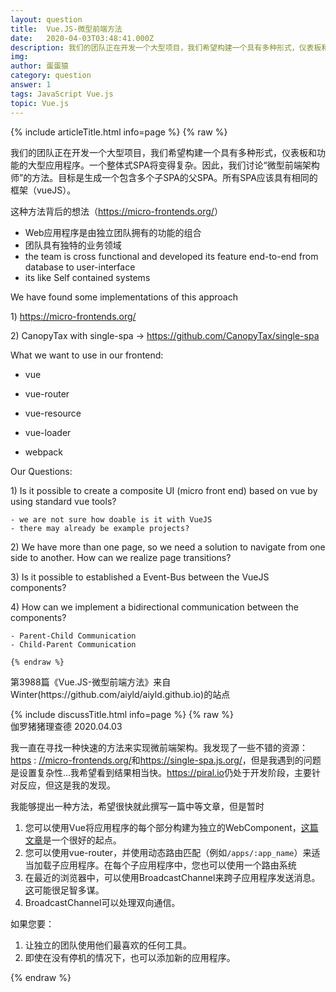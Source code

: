 ```yaml
---
layout: question
title:  Vue.JS-微型前端方法
date:   2020-04-03T03:48:41.000Z
description: 我们的团队正在开发一个大型项目，我们希望构建一个具有多种形式，仪表板和功能的大型应用程序。一个整体式SPA将变得复杂。因此，我们讨论“微型前端架构师”的方...
img: 
author: 蛋蛋猿
category: question
answer: 1
tags: JavaScript Vue.js
topic: Vue.js
---
```

<div class="article-root">
  <div class="article">
    {% include articleTitle.html info=page %}
    {% raw %}
    <div class="article-content"><p><font style="vertical-align: inherit;"><font style="vertical-align: inherit;">我们的团队正在开发一个大型项目，我们希望构建一个具有多种形式，仪表板和功能的大型应用程序。</font><font style="vertical-align: inherit;">一个整体式SPA将变得复杂。</font><font style="vertical-align: inherit;">因此，我们讨论“微型前端架构师”的方法。</font><font style="vertical-align: inherit;">目标是生成一个包含多个子SPA的父SPA。</font><font style="vertical-align: inherit;">所有SPA应该具有相同的框架（vueJS）。</font></font></p>

<p><font style="vertical-align: inherit;"><font style="vertical-align: inherit;">这种方法背后的想法（</font></font><a href="https://micro-frontends.org/" rel="noreferrer"><font style="vertical-align: inherit;"><font style="vertical-align: inherit;">https://micro-frontends.org/</font></font></a><font style="vertical-align: inherit;"><font style="vertical-align: inherit;">）</font></font></p>

<ul>
<li><font style="vertical-align: inherit;"><font style="vertical-align: inherit;">Web应用程序是由独立团队拥有的功能的组合</font></font></li>
<li><font style="vertical-align: inherit;"><font style="vertical-align: inherit;">团队具有独特的业务领域</font></font></li>
<li>the team is cross functional and developed its feature end-to-end from database to user-interface</li>
<li>its like Self contained systems</li>
</ul>

<p>We have found some implementations of this approach</p>

<p>1) <a href="https://micro-frontends.org/" rel="noreferrer">https://micro-frontends.org/</a></p>

<p>2) CanopyTax with single-spa -&gt; <a href="https://github.com/CanopyTax/single-spa" rel="noreferrer">https://github.com/CanopyTax/single-spa</a></p>

<p>What we want to use in our frontend:</p>

<ul>
<li><p>vue</p></li>
<li><p>vue-router</p></li>
<li><p>vue-resource</p></li>
<li><p>vue-loader</p></li>
<li><p>webpack</p></li>
</ul>

<p>Our Questions:</p>

<p>1) Is it possible to create a composite UI (micro front end) based on vue by using standard vue tools?</p>

<pre><code>- we are not sure how doable is it with VueJS<font></font>
- there may already be example projects?<font></font>
</code></pre>

<p>2) We have more than one page, so we need a solution to navigate from one side to another. How can we realize page transitions?</p>

<p>3) Is it possible to established a Event-Bus between the VueJS components?</p>

<p>4) How can we implement a bidirectional communication between the components?</p>

<pre><code>- Parent-Child Communication<font></font>
- Child-Parent Communication<font></font>
</code></pre></div>
    {% endraw %}
  </div>
  <p class="winter_mark">第3988篇《Vue.JS-微型前端方法》来自Winter(https://github.com/aiyld/aiyld.github.io)的站点</p>
  <div class="discuss-wrapper">
    {% include discussTitle.html info=page %}
    {% raw %}
    <div class="discuss-item">
        <div class="discuss-parent">
          <div class="discuss-meta">
            <span class="discuss-user">伽罗猪猪理查德</span>
            <span class="discuss-time">2020.04.03</span>
          </div>
          <div class="discuss-comment"><p><font style="vertical-align: inherit;"><font style="vertical-align: inherit;">我一直在寻找一种快速的方法来实现微前端架构。</font><font style="vertical-align: inherit;">我发现了一些不错的资源：</font></font><a href="https://micro-frontends.org/" rel="nofollow noreferrer"><font style="vertical-align: inherit;"><font style="vertical-align: inherit;">https</font></font></a><font style="vertical-align: inherit;"><font style="vertical-align: inherit;"> : </font><a href="https://micro-frontends.org/" rel="nofollow noreferrer"><font style="vertical-align: inherit;">//micro-frontends.org/</font></a><font style="vertical-align: inherit;">和</font></font><a href="https://single-spa.js.org/" rel="nofollow noreferrer"><font style="vertical-align: inherit;"><font style="vertical-align: inherit;">https://single-spa.js.org/</font></font></a><font style="vertical-align: inherit;"><font style="vertical-align: inherit;">，但是我遇到的问题是设置复杂性...我希望看到结果相当快。</font></font><a href="https://piral.io" rel="nofollow noreferrer"><font style="vertical-align: inherit;"><font style="vertical-align: inherit;">https://piral.io</font></font></a><font style="vertical-align: inherit;"><font style="vertical-align: inherit;">仍处于开发阶段，主要针对反应，但这是我的发现。</font></font></p>

<p><font style="vertical-align: inherit;"><font style="vertical-align: inherit;">我能够提出一种方法，希望很快就此撰写一篇中等文章，但是暂时</font></font></p>

<ol>
<li><font style="vertical-align: inherit;"><font style="vertical-align: inherit;">您可以使用Vue将应用程序的每个部分构建为独立的WebComponent，</font></font><a href="https://vuejsdevelopers.com/2018/05/21/vue-js-web-component/" rel="nofollow noreferrer"><font style="vertical-align: inherit;"><font style="vertical-align: inherit;">这篇文章</font></font></a><font style="vertical-align: inherit;"><font style="vertical-align: inherit;">是一个很好的起点。</font></font></li>
<li><font style="vertical-align: inherit;"><font style="vertical-align: inherit;">您可以使用vue-router，并使用动态路由匹配（例如</font></font><code>/apps/:app_name</code><font style="vertical-align: inherit;"><font style="vertical-align: inherit;">）来适当加载子应用程序。</font><font style="vertical-align: inherit;">在每个子应用程序中，您也可以使用一个路由系统</font></font></li>
<li><font style="vertical-align: inherit;"><font style="vertical-align: inherit;">在最近的浏览器中，可以使用BroadcastChannel来跨子应用程序发送消息。</font></font><a href="https://developer.mozilla.org/en-US/docs/Web/API/Broadcast_Channel_API" rel="nofollow noreferrer"><font style="vertical-align: inherit;"><font style="vertical-align: inherit;">这</font></font></a><font style="vertical-align: inherit;"><font style="vertical-align: inherit;">可能很足智多谋。</font></font></li>
<li><font style="vertical-align: inherit;"><font style="vertical-align: inherit;">BroadcastChannel可以处理双向通信。</font></font></li>
</ol>

<p><font style="vertical-align: inherit;"><font style="vertical-align: inherit;">如果您要：</font></font></p>

<ol>
<li><font style="vertical-align: inherit;"><font style="vertical-align: inherit;">让独立的团队使用他们最喜欢的任何工具。</font></font></li>
<li><font style="vertical-align: inherit;"><font style="vertical-align: inherit;">即使在没有停机的情况下，也可以添加新的应用程序。</font></font></li>
</ol></div>
        </div></div>
    {% endraw %}
  </div>
<div>
